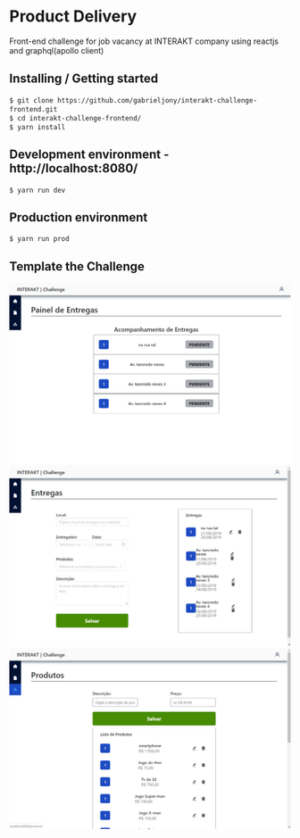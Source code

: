 # Product Delivery

Front-end challenge for job vacancy at INTERAKT company using reactjs and graphql(apollo client)

## Installing / Getting started

```shell
$ git clone https://github.com/gabrieljony/interakt-challenge-frontend.git
$ cd interakt-challenge-frontend/
$ yarn install
```
## Development environment - http://localhost:8080/

```shell
$ yarn run dev
```

## Production environment

```shell
$ yarn run prod
```

## Template the Challenge

![Home](./prototype/Home.png)
![Delivery](./prototype/Delivery.png)
![Products](./prototype/Products.png)
